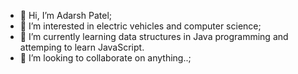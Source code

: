 - 👋 Hi, I’m Adarsh Patel;
- 👀 I’m interested in electric vehicles and computer science;
- 🌱 I’m currently learning data structures in Java programming and attemping to learn JavaScript.
- 💞️ I’m looking to collaborate on anything..;
<!---
adarsh249/adarsh249 is a ✨ special ✨ repository because its `README.md` (this file) appears on your GitHub profile.
You can click the Preview link to take a look at your changes.
--->
